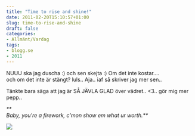 ```yaml
---
title: "Time to rise and shine!"
date: 2011-02-20T15:10:57+01:00
slug: time-to-rise-and-shine
draft: false
categories:
- Allmänt/Vardag
tags:
- blogg.se
- 2011
---
```

NUUU ska jag duscha :) och sen skejta :) Om det inte kostar....  
och om det inte är stängt? luls.. Aja.. iaf så skriver jag mer sen..  
  
Tänkte bara säga att jag är SÅ JÄVLA GLAD över vädret.. <3.. gör mig mer pepp..  
  
_**  
Baby, you're a firework, c'mon show em what ur worth.**_  
  
  
![](/assets/images/blogg.se/katy-perry_l_133622192.jpg)
